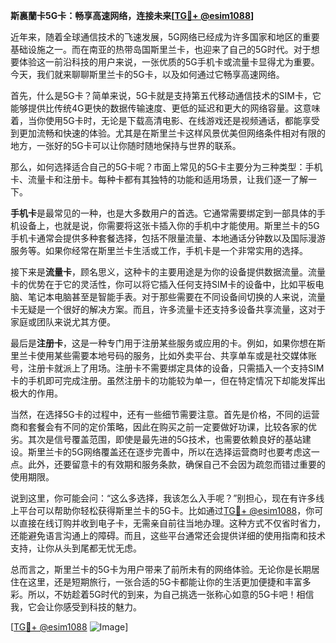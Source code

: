 **斯裏蘭卡5G卡：畅享高速网络，连接未来[[TG💪+ @esim1088](https://t.me/s/esim1088)]**

近年来，随着全球通信技术的飞速发展，5G网络已经成为许多国家和地区的重要基础设施之一。而在南亚的热带岛国斯里兰卡，也迎来了自己的5G时代。对于想要体验这一前沿科技的用户来说，一张优质的5G手机卡或流量卡显得尤为重要。今天，我们就来聊聊斯里兰卡的5G卡，以及如何通过它畅享高速网络。

首先，什么是5G卡？简单来说，5G卡就是支持第五代移动通信技术的SIM卡，它能够提供比传统4G更快的数据传输速度、更低的延迟和更大的网络容量。这意味着，当你使用5G卡时，无论是下载高清电影、在线游戏还是视频通话，都能享受到更加流畅和快速的体验。尤其是在斯里兰卡这样风景优美但网络条件相对有限的地方，一张好的5G卡可以让你随时随地保持与世界的联系。

那么，如何选择适合自己的5G卡呢？市面上常见的5G卡主要分为三种类型：手机卡、流量卡和注册卡。每种卡都有其独特的功能和适用场景，让我们逐一了解一下。

**手机卡**是最常见的一种，也是大多数用户的首选。它通常需要绑定到一部具体的手机设备上，也就是说，你需要将这张卡插入你的手机中才能使用。斯里兰卡的5G手机卡通常会提供多种套餐选择，包括不限量流量、本地通话分钟数以及国际漫游服务等。如果你经常在斯里兰卡生活或工作，手机卡是一个非常实用的选择。

接下来是**流量卡**，顾名思义，这种卡的主要用途是为你的设备提供数据流量。流量卡的优势在于它的灵活性，你可以将它插入任何支持SIM卡的设备中，比如平板电脑、笔记本电脑甚至是智能手表。对于那些需要在不同设备间切换的人来说，流量卡无疑是一个很好的解决方案。而且，许多流量卡还支持多设备共享流量，这对于家庭或团队来说尤其方便。

最后是**注册卡**，这是一种专门用于注册某些服务或应用的卡。例如，如果你想在斯里兰卡使用某些需要本地号码的服务，比如外卖平台、共享单车或是社交媒体账号，注册卡就派上了用场。注册卡不需要绑定具体的设备，只需插入一个支持SIM卡的手机即可完成注册。虽然注册卡的功能较为单一，但在特定情况下却能发挥出极大的作用。

当然，在选择5G卡的过程中，还有一些细节需要注意。首先是价格，不同的运营商和套餐会有不同的定价策略，因此在购买之前一定要做好功课，比较各家的优劣。其次是信号覆盖范围，即使是最先进的5G技术，也需要依赖良好的基站建设。斯里兰卡的5G网络覆盖还在逐步完善中，所以在选择运营商时也要考虑这一点。此外，还要留意卡的有效期和服务条款，确保自己不会因为疏忽而错过重要的使用期限。

说到这里，你可能会问：“这么多选择，我该怎么入手呢？”别担心，现在有许多线上平台可以帮助你轻松获得斯里兰卡的5G卡。比如通过[TG💪+ @esim1088](https://t.me/s/esim1088)，你可以直接在线订购并收到电子卡，无需亲自前往当地办理。这种方式不仅省时省力，还能避免语言沟通上的障碍。而且，这些平台通常还会提供详细的使用指南和技术支持，让你从头到尾都无忧无虑。

总而言之，斯里兰卡的5G卡为用户带来了前所未有的网络体验。无论你是长期居住在这里，还是短期旅行，一张合适的5G卡都能让你的生活更加便捷和丰富多彩。所以，不妨趁着5G时代的到来，为自己挑选一张称心如意的5G卡吧！相信我，它会让你感受到科技的魅力。

[[TG💪+ @esim1088](https://t.me/s/esim1088) ![Image](https://i.postimg.cc/4NQfJmqS/Snipaste-2025-05-13-00-14-12.png)]